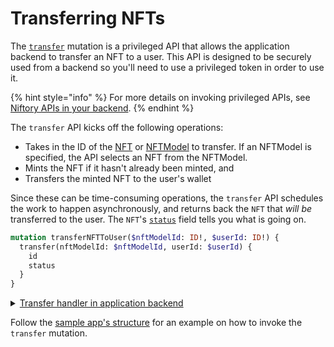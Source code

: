 # Transferring NFTs

The [`transfer`](https://api-docs-niftory.vercel.app/#mutation-transfer) mutation is a privileged API that allows the application backend to transfer an NFT to a user. This API is designed to be securely used from a backend so you'll need to use a privileged token in order to use it.

{% hint style="info" %}
For more details on invoking privileged APIs, see [Niftory APIs in your backend](../../../core-concepts/nfts/broken-reference/).
{% endhint %}

The `transfer` API kicks off the following operations:

* Takes in the ID of the [NFT](https://api-docs-niftory.vercel.app/#definition-NFT) or [NFTModel](https://api-docs-niftory.vercel.app/#definition-NFTModel) to transfer. If an NFTModel is specified, the API selects an NFT from the NFTModel.
* Mints the NFT if it hasn't already been minted, and
* Transfers the minted NFT to the user's wallet

Since these can be time-consuming operations, the `transfer` API schedules the work to happen asynchronously, and returns back the `NFT` that _will be_ transferred to the user. The `NFT`'s [`status`](https://api-docs-niftory.vercel.app/#definition-NFT) field tells you what is going on.

```graphql
mutation transferNFTToUser($nftModelId: ID!, $userId: ID!) {
  transfer(nftModelId: $nftModelId, userId: $userId) {
    id
    status
  }
}
```

<details>

<summary><a href="https://github.com/Niftory/niftory-samples/blob/main/basic-app/pages/api/nft/[nftModelId]/transfer.ts">Transfer handler in application backend</a></summary>

```javascript
const handler: NextApiHandler = async (req, res) => {
  const { nftModelId, userId } = req.query;

  if (req.method !== "POST") {
    res.status(405).end();
    return;
  }

  const signedIn = !!getToken({ req });
  if (!signedIn) {
    res.status(401).send("You must be signed in to transfer NFTs");
  }

  if (!nftModelId) {
    res.status(400).send("nftModelId is required");
    return;
  }

  const client = await getBackendGraphQLClient();
  const sdk = getSdk(client);

  const data = await sdk.transferNFTToUser({
    nftModelId: nftModelId as string,
    userId: userId as string,
  });

  res.status(200).json(data);
};
```

</details>

Follow the [sample app's structure](https://github.com/Niftory/niftory-samples/blob/main/basic-app/pages/api/nft/\[nftModelId]/transfer.ts) for an example on how to invoke the `transfer` mutation.
